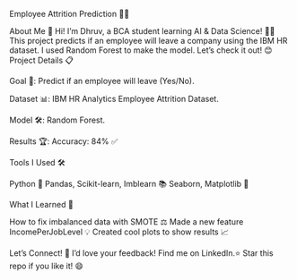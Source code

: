 Employee Attrition Prediction 🎯💼

About Me 🌟
Hi! I’m Dhruv, a BCA student learning AI & Data Science! 👨‍💻 This project predicts if an employee will leave a company using the IBM HR dataset. I used Random Forest to make the model. Let’s check it out! 😊
Project Details 📋

Goal 🎯: Predict if an employee will leave (Yes/No).

Dataset 📊: IBM HR Analytics Employee Attrition Dataset.

Model 🛠️: Random Forest.

Results 🏆: Accuracy: 84% ✅

Tools I Used 🛠️

Python 🐍
Pandas, Scikit-learn, Imblearn 📚
Seaborn, Matplotlib 🎨

What I Learned 📖

How to fix imbalanced data with SMOTE ⚖️
Made a new feature IncomePerJobLevel 💡
Created cool plots to show results 📈

Let’s Connect! 🤝
I’d love your feedback! Find me on LinkedIn.⭐ Star this repo if you like it! 😄
